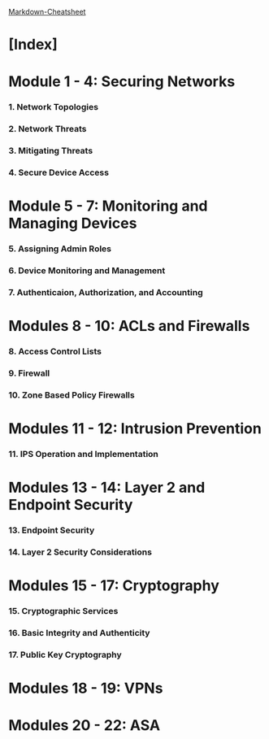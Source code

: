 [Markdown-Cheatsheet](https://www.markdownguide.org/cheat-sheet/)

# [Index]
# Module 1 - 4: Securing Networks
### 1. Network Topologies                           
### 2. Network Threats
### 3. Mitigating Threats
### 4. Secure Device Access

# Module 5 - 7: Monitoring and Managing Devices
### 5. Assigning Admin Roles
### 6. Device Monitoring and Management
### 7. Authenticaion, Authorization, and Accounting

# Modules 8 - 10: ACLs and Firewalls
### 8. Access Control Lists
### 9. Firewall
### 10. Zone Based Policy Firewalls

# Modules 11 - 12: Intrusion Prevention
### 11. IPS Operation and Implementation

# Modules 13 - 14: Layer 2 and Endpoint Security
### 13. Endpoint Security
### 14. Layer 2 Security Considerations

# Modules 15 - 17: Cryptography
### 15. Cryptographic Services
### 16. Basic Integrity and Authenticity
### 17. Public Key Cryptography

# Modules 18 - 19: VPNs
###
###
###

# Modules 20 - 22: ASA
###
###
###
